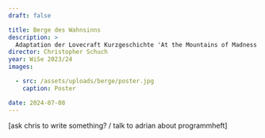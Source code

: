 ```yaml
---
draft: false

title: Berge des Wahnsinns
description: >
  Adaptation der Lovecraft Kurzgeschichte 'At the Mountains of Madness' von unserem Regisseur Chris selbst geschrieben.
director: Christopher Schuch
year: WiSe 2023/24
images:

  - src: /assets/uploads/berge/poster.jpg
    caption: Poster

date: 2024-07-08
---
```

[ask chris to write something? / talk to adrian about programmheft]
